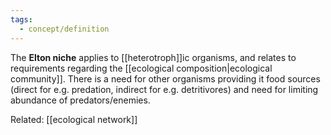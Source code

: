 ```yaml
---
tags:
  - concept/definition
---
```

The **Elton niche** applies to [[heterotroph]]ic organisms, and relates to requirements regarding the [[ecological composition|ecological community]]. There is a need for other organisms providing it food sources (direct for e.g. predation, indirect for e.g. detritivores) and need for limiting abundance of predators/enemies.

Related:
[[ecological network]]
